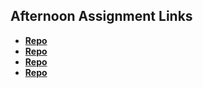 ## Afternoon Assignment Links

* **[Repo](https://github.com/bjohnson93/burgerShack)**
* **[Repo](https://github.com/bjohnson93/<ASSIGNMENT_REPO>)**
* **[Repo](https://github.com/bjohnson93/<ASSIGNMENT_REPO>)**
* **[Repo](https://github.com/bjohnson93/<ASSIGNMENT_REPO>)**
